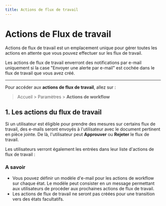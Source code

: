 ```yaml
---
title: Actions de flux de travail
---
```


# Actions de Flux de travail
Actions de flux de travail est un emplacement unique pour gérer toutes les actions en attente que vous pouvez effectuer sur les flux de travail.

Les actions de flux de travail enverront des notifications par e-mail uniquement si la case "Envoyer une alerte par e-mail" est cochée dans le flux de travail que vous avez créé.

---
Pour accéder aux **actions de flux de travail**, allez sur :

> Accueil > Paramètres > **Actions de workflow**

## 1. Les actions du flux de travail

Si un utilisateur est éligible pour prendre des mesures sur certains flux de travail, des e-mails seront envoyés à l'utilisateur avec le document pertinent en pièce jointe. De là, l'utilisateur peut **Approuver** ou **Rejeter** le flux de travail.

Les utilisateurs verront également les entrées dans leur liste d'actions de flux de travail :

### A savoir

- Vous pouvez définir un modèle d'e-mail pour les actions de workflow sur chaque état. Le modèle peut consister en un message permettant aux utilisateurs de procéder aux prochaines actions de flux de travail.
- Les actions de flux de travail ne seront pas créées pour une transition vers des états facultatifs.

